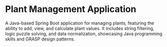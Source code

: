 # Plant Management Application

A Java-based Spring Boot application for managing plants, featuring the ability to add, view, and calculate plant values. It includes string filtering, logic puzzle solving, and data normalization, showcasing Java programming skills and GRASP design patterns.
